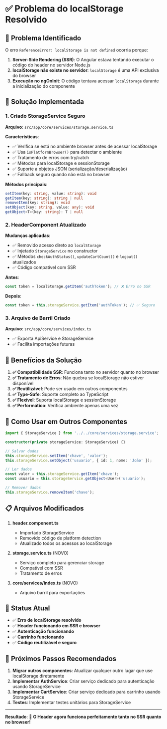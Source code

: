 # ✅ Problema do localStorage Resolvido

## 🚨 **Problema Identificado**

O erro `ReferenceError: localStorage is not defined` ocorria porque:

1. **Server-Side Rendering (SSR)**: O Angular estava tentando executar o código do header no servidor Node.js
2. **localStorage não existe no servidor**: `localStorage` é uma API exclusiva do browser
3. **Execução no ngOnInit**: O código tentava acessar `localStorage` durante a inicialização do componente

## 🔧 **Solução Implementada**

### 1. **Criado StorageService Seguro**

**Arquivo**: `src/app/core/services/storage.service.ts`

**Características**:
- ✅ Verifica se está no ambiente browser antes de acessar localStorage
- ✅ Usa `isPlatformBrowser()` para detectar o ambiente
- ✅ Tratamento de erros com try/catch
- ✅ Métodos para localStorage e sessionStorage
- ✅ Suporte a objetos JSON (serialização/deserialização)
- ✅ Fallback seguro quando não está no browser

**Métodos principais**:
```typescript
setItem(key: string, value: string): void
getItem(key: string): string | null
removeItem(key: string): void
setObject(key: string, value: any): void
getObject<T>(key: string): T | null
```

### 2. **HeaderComponent Atualizado**

**Mudanças aplicadas**:
- ✅ Removido acesso direto ao `localStorage`
- ✅ Injetado `StorageService` no constructor
- ✅ Métodos `checkAuthStatus()`, `updateCartCount()` e `logout()` atualizados
- ✅ Código compatível com SSR

**Antes**:
```typescript
const token = localStorage.getItem('authToken'); // ❌ Erro no SSR
```

**Depois**:
```typescript
const token = this.storageService.getItem('authToken'); // ✅ Seguro
```

### 3. **Arquivo de Barril Criado**

**Arquivo**: `src/app/core/services/index.ts`
- ✅ Exporta ApiService e StorageService
- ✅ Facilita importações futuras

## 🎯 **Benefícios da Solução**

1. **✅ Compatibilidade SSR**: Funciona tanto no servidor quanto no browser
2. **✅ Tratamento de Erros**: Não quebra se localStorage não estiver disponível
3. **✅ Reutilizável**: Pode ser usado em outros componentes
4. **✅ Type-Safe**: Suporte completo ao TypeScript
5. **✅ Flexível**: Suporta localStorage e sessionStorage
6. **✅ Performático**: Verifica ambiente apenas uma vez

## 🔄 **Como Usar em Outros Componentes**

```typescript
import { StorageService } from '../../core/services/storage.service';

constructor(private storageService: StorageService) {}

// Salvar dados
this.storageService.setItem('chave', 'valor');
this.storageService.setObject('usuario', { id: 1, nome: 'João' });

// Ler dados
const valor = this.storageService.getItem('chave');
const usuario = this.storageService.getObject<User>('usuario');

// Remover dados
this.storageService.removeItem('chave');
```

## 📋 **Arquivos Modificados**

1. **header.component.ts**
   - Importado StorageService
   - Removido código de platform detection
   - Atualizado todos os acessos ao localStorage

2. **storage.service.ts** (NOVO)
   - Serviço completo para gerenciar storage
   - Compatível com SSR
   - Tratamento de erros

3. **core/services/index.ts** (NOVO)
   - Arquivo barril para exportações

## 🚀 **Status Atual**

- ✅ **Erro de localStorage resolvido**
- ✅ **Header funcionando em SSR e browser**
- ✅ **Autenticação funcionando**
- ✅ **Carrinho funcionando**
- ✅ **Código reutilizável e seguro**

## 🔮 **Próximos Passos Recomendados**

1. **Migrar outros componentes**: Atualizar qualquer outro lugar que use localStorage diretamente
2. **Implementar AuthService**: Criar serviço dedicado para autenticação usando StorageService
3. **Implementar CartService**: Criar serviço dedicado para carrinho usando StorageService
4. **Testes**: Implementar testes unitários para StorageService

---

**Resultado**: 🎉 **O Header agora funciona perfeitamente tanto no SSR quanto no browser!**
